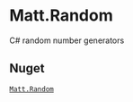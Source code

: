 # Matt.Random
C# random number generators

## Nuget

[```Matt.Random```](https://www.nuget.org/packages/Matt.Random/)
